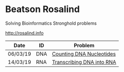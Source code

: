 # Beatson Rosalind

Solving Bioinformatics Stronghold problems

http://rosalind.info

| Date | ID | Problem | 
| --- | --- | --- |
| 06/03/19 | DNA | [Counting DNA Nucleotides](http://rosalind.info/problems/dna/) |
| 14/03/19 | RNA | [Transcribing DNA into RNA](http://rosalind.info/problems/rna/) |
